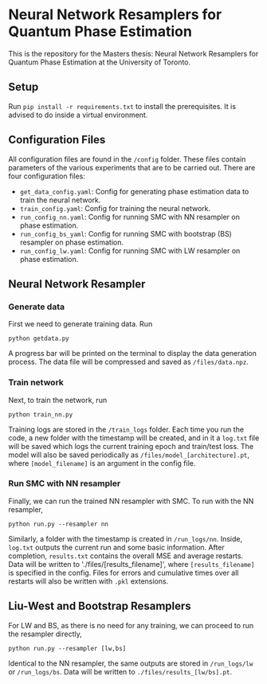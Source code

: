 # Neural Network Resamplers for Quantum Phase Estimation
This is the repository for the Masters thesis: Neural Network Resamplers for Quantum Phase Estimation at the University of Toronto.

## Setup
Run `pip install -r requirements.txt` to install the prerequisites. It is advised to do inside a virtual environment.

## Configuration Files
All configuration files are found in the `/config` folder. These files contain parameters of the various experiments that are to be carried out.
There are four configuration files:

- `get_data_config.yaml`: Config for generating phase estimation data to train the neural network.
- `train_config.yaml`: Config for training the neural network.
- `run_config_nn.yaml`: Config for running SMC with NN resampler on phase estimation.
- `run_config_bs_yaml`: Config for running SMC with bootstrap (BS) resampler on phase estimation.
- `run_config_lw.yaml`: Config for running SMC with LW resampler on phase estimation.

## Neural Network Resampler

### Generate data
First we need to generate training data. Run
```
python getdata.py
```
A progress bar will be printed on the terminal to display the data generation process. The data file will be compressed and saved as `/files/data.npz`.

### Train network
Next, to train the network, run
```
python train_nn.py
```
Training logs are stored in the `/train_logs` folder. Each time you run the code, a new folder with the timestamp will be created, and in it a
`log.txt` file will be saved which logs the current training epoch and train/test loss. The model will also be saved periodically as `/files/model_[architecture].pt`,
where `[model_filename]` is an argument in the config file.

### Run SMC with NN resampler
Finally, we can run the trained NN resampler with SMC. To run with the NN resampler, 
```
python run.py --resampler nn
```
Similarly, a folder with the timestamp is created in `/run_logs/nn`. Inside, `log.txt` outputs the current run and some basic information. After completion, 
`results.txt` contains the overall MSE and average restarts. Data will be written to './files/[results_filename]', where `[results_filename]` is specified in the config.
Files for errors and cumulative times over all restarts will also be written with `.pkl` extensions.

## Liu-West and Bootstrap Resamplers
For LW and BS, as there is no need for any training, we can proceed to run the resampler directly,
```
python run.py --resampler [lw,bs]
```
Identical to the NN resampler, the same outputs are stored in `/run_logs/lw` or `/run_logs/bs`. Data will be written to `./files/results_[lw/bs].pt`.